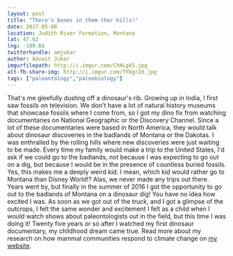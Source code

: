 ```yaml
---
layout: post
title: "There's bones in them thar hills!"
date: 2017-05-08
location: Judith River Formation, Montana
lat: 47.62
lng: -109.66
twitterhandle: amjukar
author: Advait Jukar
imgurfilepath: http://i.imgur.com/ChNLgk5.jpg
alt-fb-share-img: http://i.imgur.com/TYbgrZd.jpg
tags: ["paleontology","paleobiology"]
---
```

	
	
That's me gleefully dusting off a dinosaur's rib. Growing up in India, I first saw fossils on television. We don't have a lot of natural history museums that showcase fossils where I come from, so I got my dino fix from watching documentaries on National Geographic or the Discovery Channel. Since a lot of these documentaries were based in North America, they would talk about dinosaur discoveries in the badlands of Montana or the Dakotas. I was enthralled by the rolling hills where new discoveries were just waiting to be made. Every time my family would make a trip to the United States, I'd ask if we could go to the badlands, not because I was expecting to go out on a dig, but because I would be in the presence of countless buried fossils. Yes, this makes me a deeply weird kid. I mean, which kid would rather go to Montana than Disney World!? Alas, we never made any trips out there. Years went by, but finally in the summer of 2016 I got the opportunity to go out to the badlands of Montana on a dinosaur dig! You have no idea how excited I was. As soon as we got out of the truck, and I got a glimpse of the outcrops, I felt the same wonder and excitement I felt as a child when I would watch shows about paleontologists out in the field, but this time I was doing it! Twenty five years or so after I watched my first dinosaur documentary, my childhood dream came true. Read more about my research on how mammal communities respond to climate change on [my website](	
http://advaitjukar.weebly.com/).